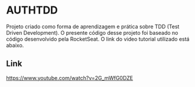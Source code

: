 # AUTHTDD
Projeto criado como forma de aprendizagem e prática sobre TDD (Test Driven Development).
O presente código desse projeto foi baseado no código desenvolvido pela RocketSeat. O link do video tutorial utilizado está abaixo.

## Link
https://www.youtube.com/watch?v=2G_mWfG0DZE
